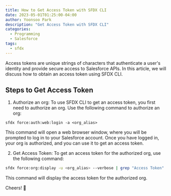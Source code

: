 ```yaml
---
title: How to Get Access Token with SFDX CLI
date: 2023-05-01T01:25:00-04:00
author: Yoonsoo Park
description: "Get Access Token with SFDX CLI"
categories:
  - Programming
  - Salesforce
tags:
  - sfdx
---
```


Access tokens are unique strings of characters that authenticate a user's identity and provide secure access to Salesforce APIs. In this article, we will discuss how to obtain an access token using SFDX CLI.

## Steps to Get Access Token
1. Authorize an org: To use SFDX CLI to get an access token, you first need to authorize an org. Use the following command to authorize an org:

```shell
sfdx force:auth:web:login -a <org_alias>
```

This command will open a web browser window, where you will be prompted to log in to your Salesforce account. Once you have logged in, your org is authorized, and you can use it to get an access token.

2. Get Access Token: To get an access token for the authorized org, use the following command:

```sh
sfdx force:org:display -u <org_alias> --verbose | grep "Access Token" | awk '{print $NF}'
```

This command will display the access token for the authorized org.

Cheers! 🍺

